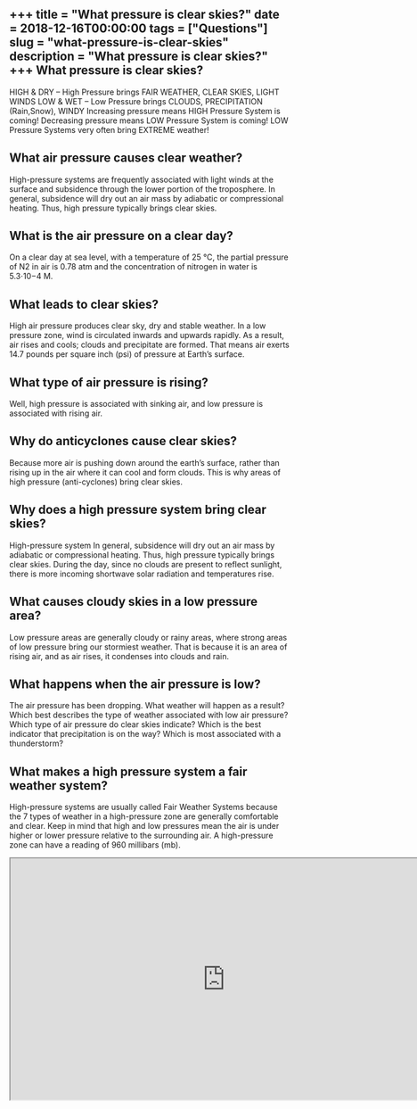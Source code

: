 +++
title = "What pressure is clear skies?"
date = 2018-12-16T00:00:00
tags = ["Questions"]
slug = "what-pressure-is-clear-skies"
description = "What pressure is clear skies?"
+++
What pressure is clear skies?
-----------------------------

HIGH &amp; DRY – High Pressure brings FAIR WEATHER, CLEAR SKIES, LIGHT WINDS LOW &amp; WET – Low Pressure brings CLOUDS, PRECIPITATION (Rain,Snow), WINDY Increasing pressure means HIGH Pressure System is coming! Decreasing pressure means LOW Pressure System is coming! LOW Pressure Systems very often bring EXTREME weather!

What air pressure causes clear weather?
---------------------------------------

High-pressure systems are frequently associated with light winds at the surface and subsidence through the lower portion of the troposphere. In general, subsidence will dry out an air mass by adiabatic or compressional heating. Thus, high pressure typically brings clear skies.

What is the air pressure on a clear day?
----------------------------------------

On a clear day at sea level, with a temperature of 25 °C, the partial pressure of N2 in air is 0.78 atm and the concentration of nitrogen in water is 5.3⋅10−4 M.

What leads to clear skies?
--------------------------

High air pressure produces clear sky, dry and stable weather. In a low pressure zone, wind is circulated inwards and upwards rapidly. As a result, air rises and cools; clouds and precipitate are formed. That means air exerts 14.7 pounds per square inch (psi) of pressure at Earth’s surface.

What type of air pressure is rising?
------------------------------------

Well, high pressure is associated with sinking air, and low pressure is associated with rising air.

Why do anticyclones cause clear skies?
--------------------------------------

Because more air is pushing down around the earth’s surface, rather than rising up in the air where it can cool and form clouds. This is why areas of high pressure (anti-cyclones) bring clear skies.

Why does a high pressure system bring clear skies?
--------------------------------------------------

High-pressure system In general, subsidence will dry out an air mass by adiabatic or compressional heating. Thus, high pressure typically brings clear skies. During the day, since no clouds are present to reflect sunlight, there is more incoming shortwave solar radiation and temperatures rise.

What causes cloudy skies in a low pressure area?
------------------------------------------------

Low pressure areas are generally cloudy or rainy areas, where strong areas of low pressure bring our stormiest weather. That is because it is an area of rising air, and as air rises, it condenses into clouds and rain.

What happens when the air pressure is low?
------------------------------------------

The air pressure has been dropping. What weather will happen as a result? Which best describes the type of weather associated with low air pressure? Which type of air pressure do clear skies indicate? Which is the best indicator that precipitation is on the way? Which is most associated with a thunderstorm?

What makes a high pressure system a fair weather system?
--------------------------------------------------------

High-pressure systems are usually called Fair Weather Systems because the 7 types of weather in a high-pressure zone are generally comfortable and clear. Keep in mind that high and low pressures mean the air is under higher or lower pressure relative to the surrounding air. A high-pressure zone can have a reading of 960 millibars (mb).

<iframe allow="accelerometer; autoplay; clipboard-write; encrypted-media; gyroscope; picture-in-picture" allowfullscreen="" class="__youtube_prefs__  epyt-is-override  no-lazyload" data-no-lazy="1" data-origheight="433" data-origwidth="770" data-skipgform_ajax_framebjll="" height="433" id="_ytid_73560" loading="lazy" src="https://www.youtube.com/embed/DquXO2FEl0Q?enablejsapi=1&autoplay=0&cc_load_policy=0&cc_lang_pref=&iv_load_policy=1&loop=0&modestbranding=0&rel=1&fs=1&playsinline=0&autohide=2&theme=dark&color=red&controls=1&" title="YouTube player" width="770"></iframe>